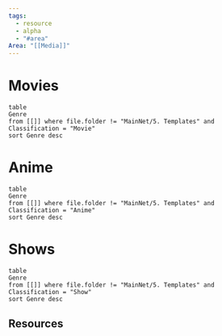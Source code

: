 ```yaml
---
tags:
  - resource
  - alpha
  - "#area"
Area: "[[Media]]"
---
```


# Movies
```dataview
table
Genre
from [[]] where file.folder != "MainNet/5. Templates" and Classification = "Movie"
sort Genre desc
```

# Anime
```dataview
table
Genre
from [[]] where file.folder != "MainNet/5. Templates" and Classification = "Anime"
sort Genre desc
```

# Shows
```dataview
table
Genre
from [[]] where file.folder != "MainNet/5. Templates" and Classification = "Show"
sort Genre desc
```

## Resources
